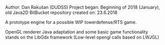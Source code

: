 Author: Dan Rakušan (DUDSS) Project began: Beginning of 2018 (January), old Java2D BitBucket repository created on: 23.6.2018


A prototype engine for a possible WIP towerdefense/RTS game.

OpenGL renderer Java adaptation and some basic game functionality stands on the LibGdx framework (Low-level opengl calls based on LWJGL)